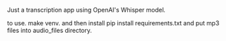 Just a transcription app using OpenAI's Whisper model.

to use. make venv. and then install pip install requirements.txt
and put mp3 files into audio_files directory.
